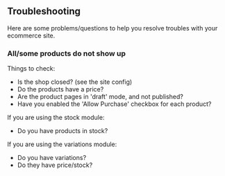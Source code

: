 ## Troubleshooting

Here are some problems/questions to help you resolve troubles with your ecommerce site.

### All/some products do not show up

Things to check:

 * Is the shop closed? (see the site config)
 * Do the products have a price?
 * Are the product pages in 'draft' mode, and not published?
 * Have you enabled the 'Allow Purchase' checkbox for each product? [](AddingEditingProduct#AllowPurchase)

If you are using the stock module:

 * Do you have products in stock?

If you are using the variations module:

 * Do you have variations?
 * Do they have price/stock?